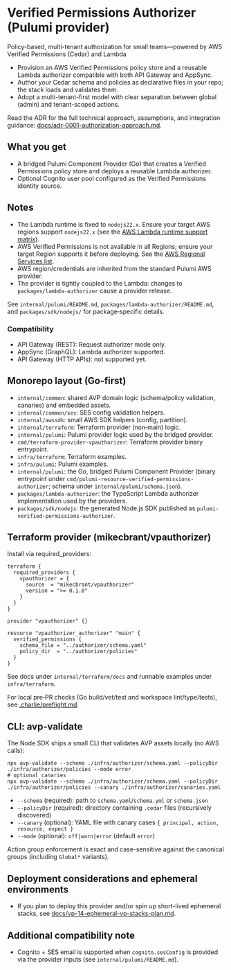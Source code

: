 # Verified Permissions Authorizer (Pulumi provider)

Policy-based, multi-tenant authorization for small teams—powered by AWS Verified Permissions (Cedar) and Lambda

- Provision an AWS Verified Permissions policy store and a reusable Lambda authorizer compatible with both API Gateway and AppSync.
- Author your Cedar schema and policies as declarative files in your repo; the stack loads and validates them.
- Adopt a multi-tenant-first model with clear separation between global (admin) and tenant-scoped actions.

Read the ADR for the full technical approach, assumptions, and integration guidance: [docs/adr-0001-authorization-approach.md](docs/adr-0001-authorization-approach.md).

## What you get

- A bridged Pulumi Component Provider (Go) that creates a Verified Permissions policy store and deploys a reusable Lambda authorizer.
- Optional Cognito user pool configured as the Verified Permissions identity source.


## Notes
- The Lambda runtime is fixed to `nodejs22.x`. Ensure your target AWS regions support `nodejs22.x` (see the [AWS Lambda runtime support matrix](https://docs.aws.amazon.com/lambda/latest/dg/lambda-runtimes.html)).
- AWS Verified Permissions is not available in all Regions; ensure your target Region supports it before deploying. See the [AWS Regional Services list](https://aws.amazon.com/about-aws/global-infrastructure/regional-product-services/).
- AWS region/credentials are inherited from the standard Pulumi AWS provider.
- The provider is tightly coupled to the Lambda: changes to `packages/lambda-authorizer` cause a provider release.

See `internal/pulumi/README.md`, `packages/lambda-authorizer/README.md`, and `packages/sdk/nodejs/` for package‑specific details.

### Compatibility
- API Gateway (REST): Request authorizer mode only.
- AppSync (GraphQL): Lambda authorizer supported.
- API Gateway (HTTP APIs): not supported yet.

## Monorepo layout (Go‑first)

- `internal/common`: shared AVP domain logic (schema/policy validation, canaries) and embedded assets.
- `internal/common/ses`: SES config validation helpers.
- `internal/awssdk`: small AWS SDK helpers (config, partition).
- `internal/terraform`: Terraform provider (non‑main) logic.
- `internal/pulumi`: Pulumi provider logic used by the bridged provider.
- `cmd/terraform-provider-vpauthorizer`: Terraform provider binary entrypoint.
- `infra/terraform`: Terraform examples.
- `infra/pulumi`: Pulumi examples.
- `internal/pulumi`: the Go, bridged Pulumi Component Provider (binary entrypoint under `cmd/pulumi-resource-verified-permissions-authorizer`; schema under `internal/pulumi/schema.json`).
- `packages/lambda-authorizer`: the TypeScript Lambda authorizer implementation used by the providers.
- `packages/sdk/nodejs`: the generated Node.js SDK published as `pulumi-verified-permissions-authorizer`.

## Terraform provider (mikecbrant/vpauthorizer)

Install via required_providers:

```hcl
terraform {
  required_providers {
    vpauthorizer = {
      source  = "mikecbrant/vpauthorizer"
      version = ">= 0.1.0"
    }
  }
}

provider "vpauthorizer" {}

resource "vpauthorizer_authorizer" "main" {
  verified_permissions {
    schema_file = "../authorizer/schema.yaml"
    policy_dir  = "../authorizer/policies"
  }
}
```

See docs under `internal/terraform/docs` and runnable examples under `infra/terraform`.

For local pre‑PR checks (Go build/vet/test and workspace lint/type/tests), see [.charlie/preflight.md](.charlie/preflight.md).

## CLI: avp-validate

The Node SDK ships a small CLI that validates AVP assets locally (no AWS calls):

```
npx avp-validate --schema ./infra/authorizer/schema.yaml --policyDir ./infra/authorizer/policies --mode error
# optional canaries
npx avp-validate --schema ./infra/authorizer/schema.yaml --policyDir ./infra/authorizer/policies --canary ./infra/authorizer/canaries.yaml
```

- `--schema` (required): path to `schema.yaml`/`schema.yml` or `schema.json`
- `--policyDir` (required): directory containing `.cedar` files (recursively discovered)
- `--canary` (optional): YAML file with canary cases `{ principal, action, resource, expect }`
- `--mode` (optional): `off|warn|error` (default `error`)

Action group enforcement is exact and case-sensitive against the canonical groups (including `Global*` variants).

## Deployment considerations and ephemeral environments

- If you plan to deploy this provider and/or spin up short-lived ephemeral stacks, see [docs/vp-14-ephemeral-vp-stacks-plan.md](docs/vp-14-ephemeral-vp-stacks-plan.md).

## Additional compatibility note

- Cognito + SES email is supported when `cognito.sesConfig` is provided via the provider inputs (see `internal/pulumi/README.md`).
